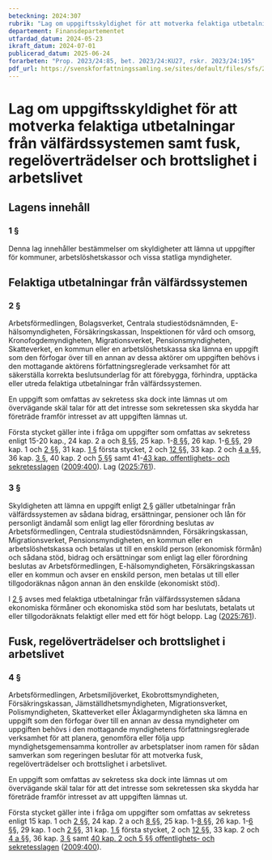 ```yaml
---
beteckning: 2024:307
rubrik: "Lag om uppgiftsskyldighet för att motverka felaktiga utbetalningar från välfärdssystemen samt fusk, regelöverträdelser och brottslighet i arbetslivet"
departement: Finansdepartementet
utfardad_datum: 2024-05-23
ikraft_datum: 2024-07-01
publicerad_datum: 2025-06-24
forarbeten: "Prop. 2023/24:85, bet. 2023/24:KU27, rskr. 2023/24:195"
pdf_url: https://svenskforfattningssamling.se/sites/default/files/sfs/2024-05/SFS2024-307.pdf
---
```


# Lag om uppgiftsskyldighet för att motverka felaktiga utbetalningar från välfärdssystemen samt fusk, regelöverträdelser och brottslighet i arbetslivet

## Lagens innehåll

### 1 §

Denna lag innehåller bestämmelser om skyldigheter att lämna ut uppgifter för kommuner, arbetslöshetskassor och vissa statliga myndigheter.

## Felaktiga utbetalningar från välfärdssystemen

### 2 §

Arbetsförmedlingen, Bolagsverket, Centrala studiestödsnämnden, E-hälsomyndigheten, Försäkringskassan, Inspektionen för vård och omsorg, Kronofogdemyndigheten, Migrationsverket, Pensionsmyndigheten, Skatteverket, en kommun eller en arbetslöshetskassa ska lämna en uppgift som den förfogar över till en annan av dessa aktörer om uppgiften behövs i den mottagande aktörens författningsreglerade verksamhet för att säkerställa korrekta beslutsunderlag för att förebygga, förhindra, upptäcka eller utreda felaktiga utbetalningar från välfärdssystemen.

En uppgift som omfattas av sekretess ska dock inte lämnas ut om övervägande skäl talar för att det intresse som sekretessen ska skydda har företräde framför intresset av att uppgiften lämnas ut.

Första stycket gäller inte i fråga om uppgifter som omfattas av sekretess enligt 15-20 kap., 24 kap. 2 a och [8 §](#8)§, 25 kap. 1-[8 §](#8)§, 26 kap. 1-[6 §](#6)§, 29 kap. 1 och [2 §](#2)§, 31 kap. [1 §](#kap31.1) första stycket, 2 och [12 §](#12)§, 33 kap. 2 och [4 a §](#4a)§, 36 kap. [3 §](#kap36.3), 40 kap. 2 och [5 §](#5)§ samt 41-[43 kap. offentlighets- och sekretesslagen](https://selex.se/eli/sfs/2009/400) ([2009:400](https://selex.se/eli/sfs/2009/400)). Lag ([2025:761](https://selex.se/eli/sfs/2025/761)).

### 3 §

Skyldigheten att lämna en uppgift enligt [2 §](#2) gäller utbetalningar från välfärdssystemen av sådana bidrag, ersättningar, pensioner och lån för personligt ändamål som enligt lag eller förordning beslutas av Arbetsförmedlingen, Centrala studiestödsnämnden, Försäkringskassan, Migrationsverket, Pensionsmyndigheten, en kommun eller en arbetslöshetskassa och betalas ut till en enskild person (ekonomisk förmån) och sådana stöd, bidrag och ersättningar som enligt lag eller förordning beslutas av Arbetsförmedlingen, E-hälsomyndigheten, Försäkringskassan eller en kommun och avser en enskild person, men betalas ut till eller tillgodoräknas någon annan än den enskilde (ekonomiskt stöd).

I [2 §](#2) avses med felaktiga utbetalningar från välfärdssystemen sådana ekonomiska förmåner och ekonomiska stöd som har beslutats, betalats ut eller tillgodoräknats felaktigt eller med ett för högt belopp. Lag ([2025:761](https://selex.se/eli/sfs/2025/761)).

## Fusk, regelöverträdelser och brottslighet i arbetslivet

### 4 §

Arbetsförmedlingen, Arbetsmiljöverket, Ekobrottsmyndigheten, Försäkringskassan, Jämställdhetsmyndigheten, Migrationsverket, Polismyndigheten, Skatteverket eller Åklagarmyndigheten ska lämna en uppgift som den förfogar över till en annan av dessa myndigheter om uppgiften behövs i den mottagande myndighetens författningsreglerade verksamhet för att planera, genomföra eller följa upp myndighetsgemensamma kontroller av arbetsplatser inom ramen för sådan samverkan som regeringen beslutar för att motverka fusk, regelöverträdelser och brottslighet i arbetslivet.

En uppgift som omfattas av sekretess ska dock inte lämnas ut om övervägande skäl talar för att det intresse som sekretessen ska skydda har företräde framför intresset av att uppgiften lämnas ut.

Första stycket gäller inte i fråga om uppgifter som omfattas av sekretess enligt 15 kap. 1 och [2 §](#2)§, 24 kap. 2 a och [8 §](#8)§, 25 kap. 1-[8 §](#8)§, 26 kap. 1-[6 §](#6)§, 29 kap. 1 och [2 §](#2)§, 31 kap. [1 §](#kap31.1) första stycket, 2 och [12 §](#12)§, 33 kap. 2 och [4 a §](#4a)§, 36 kap. [3 §](#kap36.3) samt [40 kap. 2 och 5 §§ offentlighets- och sekretesslagen](https://selex.se/eli/sfs/2009/400#kap40.2) ([2009:400](https://selex.se/eli/sfs/2009/400)).
